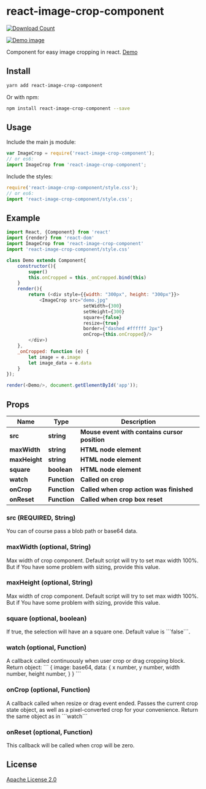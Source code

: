 # react-image-crop-component

[![Download Count](https://img.shields.io/npm/dm/react-image-crop-component.svg?style=flat-square)](http://www.npmjs.com/package/react-image-crop-component)

[![Demo image](https://s3.eu-central-1.amazonaws.com/serhiy/Github_repo/react-image-crop-component-2.gif)](https://exelban.github.io/react-image-crop-component)

Component for easy image cropping in react. [Demo](https://exelban.github.io/react-image-crop-component/)

## Install
```sh
yarn add react-image-crop-component
```  
Or with npm:  
```sh
npm install react-image-crop-component --save
```

## Usage
Include the main js module:  
```javascript
var ImageCrop = require('react-image-crop-component');
// or es6:
import ImageCrop from 'react-image-crop-component';
```

Include the styles:  
```javascript
require('react-image-crop-component/style.css');
// or es6:
import 'react-image-crop-component/style.css';
```


## Example
```javascript
import React, {Component} from 'react'
import {render} from 'react-dom'
import ImageCrop from 'react-image-crop-component'
import 'react-image-crop-component/style.css'

class Demo extends Component{
    constructor(){
        super()
        this.onCropped = this._onCropped.bind(this)
    }
    render(){
        return (<div style={{width: "300px", height: "300px"}}>
            <ImageCrop src="demo.jpg"
                            setWidth={300} 
                            setHeight={300} 
                            square={false} 
                            resize={true}
                            border={"dashed #ffffff 2px"}
                            onCrop={this.onCropped}/>
        </div>)
    },
    _onCropped: function (e) {
        let image = e.image
        let image_data = e.data
    }
});

render(<Demo/>, document.getElementById('app'));
```

## Props
**Name** | **Type** | **Description**
--- | --- | ---
**src** | **string** | **Mouse event with contains cursor position**
**maxWidth** | **string** | **HTML node element**
**maxHeight** | **string** | **HTML node element**
**square** | **boolean** | **HTML node element**
**watch** | **Function** | **Called on crop**
**onCrop** | **Function** | **Called when crop action was finished**
**onReset** | **Function** | **Called when crop box reset**

### src (REQUIRED, String)  
<ImageCrop src="demo.jpg"/>
You can of course pass a blob path or base64 data.

### maxWidth (optional, String)  
<ImageCrop maxWidth="300px" src="demo.jpg"/>
Max width of crop component. Default script will try to set max width 100%. But if You have some problem with sizing, provide this value.

### maxHeight (optional, String)  
<ImageCrop maxHeight="300px" src="demo.jpg"/>
Max width of crop component. Default script will try to set max width 100%. But if You have some problem with sizing, provide this value.

### square (optional, boolean)  
<ImageCrop square={true} src="demo.jpg"/>
If true, the selection will have an a square one. Default value is ```false```.

### watch (optional, Function)  
<ImageCrop watch={this.watch} src="demo.jpg"/>
A callback called continuously when user crop or drag cropping block. Return object:
```
{
  image: base64,
  data: {
    x number,
    y number,
    width number,
    height number,
  }
}
```


### onCrop (optional, Function)  
<ImageCrop onCrop={this.onCrop} src="demo.jpg"/>
A callback called when resize or drag event ended. Passes the current crop state object, as well as a pixel-converted crop for your convenience. Return the same object as in ```watch```

### onReset (optional, Function)  
<ImageCrop onReset={this.onReset} src="demo.jpg"/>
This callback will be called when crop will be zero.





## License
[Apache License 2.0](https://github.com/exelban/react-image-crop-component/blob/master/LICENSE)
